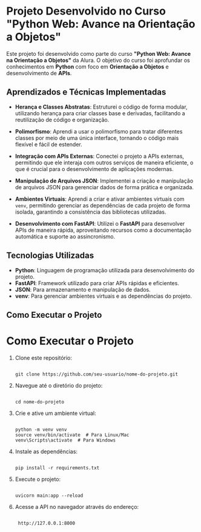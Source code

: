 # Projeto Desenvolvido no Curso "Python Web: Avance na Orientação a Objetos"

Este projeto foi desenvolvido como parte do curso **"Python Web: Avance na Orientação a Objetos"** da Alura. O objetivo do curso foi aprofundar os conhecimentos em **Python** com foco em **Orientação a Objetos** e desenvolvimento de **APIs**.

## Aprendizados e Técnicas Implementadas

- **Herança e Classes Abstratas**: Estruturei o código de forma modular, utilizando herança para criar classes base e derivadas, facilitando a reutilização de código e organização.
  
- **Polimorfismo**: Aprendi a usar o polimorfismo para tratar diferentes classes por meio de uma única interface, tornando o código mais flexível e fácil de estender.
  
- **Integração com APIs Externas**: Conectei o projeto a APIs externas, permitindo que ele interaja com outros serviços de maneira eficiente, o que é crucial para o desenvolvimento de aplicações modernas.

- **Manipulação de Arquivos JSON**: Implementei a criação e manipulação de arquivos JSON para gerenciar dados de forma prática e organizada.

- **Ambientes Virtuais**: Aprendi a criar e ativar ambientes virtuais com `venv`, permitindo gerenciar as dependências de cada projeto de forma isolada, garantindo a consistência das bibliotecas utilizadas.

- **Desenvolvimento com FastAPI**: Utilizei o **FastAPI** para desenvolver APIs de maneira rápida, aproveitando recursos como a documentação automática e suporte ao assincronismo.

## Tecnologias Utilizadas

- **Python**: Linguagem de programação utilizada para desenvolvimento do projeto.
- **FastAPI**: Framework utilizado para criar APIs rápidas e eficientes.
- **JSON**: Para armazenamento e manipulação de dados.
- **venv**: Para gerenciar ambientes virtuais e as dependências do projeto.

## Como Executar o Projeto

# Como Executar o Projeto

1. Clone este repositório:
   <pre><code>
   git clone https://github.com/seu-usuario/nome-do-projeto.git
   </code></pre>

2. Navegue até o diretório do projeto:
   <pre><code>
   cd nome-do-projeto
   </code></pre>

3. Crie e ative um ambiente virtual:
   <pre><code>
   python -m venv venv
   source venv/bin/activate  # Para Linux/Mac
   venv\Scripts\activate  # Para Windows
   </code></pre>
 
4. Instale as dependências:
   <pre><code>
   pip install -r requirements.txt
   </code></pre>
5. Execute o projeto:
   <pre><code>
   uvicorn main:app --reload
   </code></pre>
6. Acesse a API no navegador através do endereço:
   <pre><code>
    http://127.0.0.1:8000
   </code></pre>






